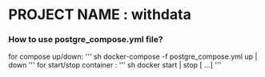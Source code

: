 # PROJECT NAME : withdata

### How to use postgre_compose.yml file?
  
  for compose up/down: 
    ''' sh
    docker-compose -f postgre_compose.yml up | down
    '''
  for start/stop container : 
    ''' sh
    docker start | stop <container id> [ <container id2> <container id3> ...]
    '''
  

